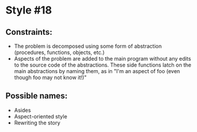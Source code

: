 # Style #18

## Constraints:

* The problem is decomposed using some form of abstraction (procedures, functions, objects, etc.)
* Aspects of the problem are added to the main program without any edits to the source code of the abstractions. These side functions latch on the main abstractions by naming them, as in "I'm an aspect of foo (even though foo may not know it!)"

## Possible names:

* Asides
* Aspect-oriented style
* Rewriting the story
